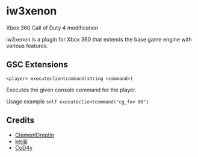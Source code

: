 # iw3xenon

Xbox 360 Call of Duty 4 modification

iw3xenon is a plugin for Xbox 360 that extends the base game engine with various features.

## GSC Extensions

`<player> executeclientcommand(string <command>)`

Executes the given console command for the player.

Usage example `self executeclientcommand("cg_fov 80")`

## Credits

-   [ClementDreptin](https://github.com/ClementDreptin)
-   [kejjjjj](https://github.com/kejjjjj)
-   [CoD4x](https://github.com/callofduty4x/CoD4x_Server)

